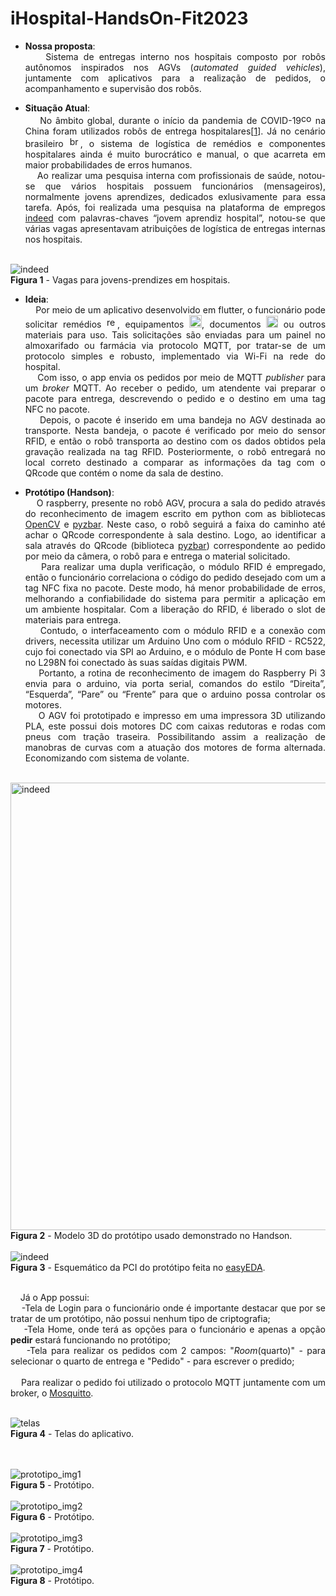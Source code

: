 # iHospital-HandsOn-Fit2023
<div style="text-align: justify"> 
	
- **Nossa proposta**:<br>&nbsp;&nbsp;&nbsp;&nbsp;Sistema de entregas interno nos hospitais composto por robôs autônomos inspirados nos AGVs (*automated guided vehicles*), juntamente com aplicativos para a realização de pedidos, o acompanhamento e supervisão dos robôs. 

- **Situação Atual**:<br>&nbsp;&nbsp;&nbsp;&nbsp;No âmbito global, durante o início da pandemia de COVID-19<img src="README_img\covid19.svg" width="17" height="17" alt="covid" /> na China foram utilizados robôs de entrega hospitalares[[1]]. Já no cenário brasileiro <img src="README_img\brazil.svg" width="17" height="17" alt="brazil" />, o sistema de logística de remédios e componentes hospitalares ainda é muito burocrático e manual, o que acarreta em maior probabilidades de erros humanos.<br>&nbsp;&nbsp;&nbsp;&nbsp;Ao realizar uma pesquisa interna com profissionais de saúde, notou-se que vários hospitais possuem funcionários (mensageiros), normalmente jovens aprendizes, dedicados exlusivamente para essa tarefa.
Após, foi realizada uma pesquisa na plataforma de empregos [indeed] com palavras-chaves “jovem aprendiz hospital”, notou-se que várias vagas apresentavam atribuições de logística de entregas internas nos hospitais.

<br><img src="README_img\Vagas_indeed.png" alt="indeed"><br>**Figura 1** - Vagas para jovens-prendizes em hospitais.


 [1]: https://news.cgtn.com/news/2020-02-02/Hospitals-in-coronavirus-hit-Wuhan-use-medicine-delivery-robots-NKyRHprLry/index.html
	
 [indeed]: https://br.indeed.com/
	
- **Ideia**:<br>&nbsp;&nbsp;&nbsp;&nbsp;Por meio de um aplicativo desenvolvido em flutter, o funcionário pode solicitar remédios <img src="README_img\remedio.svg" width="17" height="17" alt="remedio" />, equipamentos <img src="README_img\ferramenta.svg" width="20" height="20" alt="ferramenta" />, documentos <img src="README_img\documentos.svg" width="19" height="19" alt="documento" /> ou outros materiais para uso. Tais solicitações são enviadas para um painel no almoxarifado ou farmácia via protocolo MQTT, por tratar-se de um protocolo simples e robusto, implementado via Wi-Fi na rede do hospital.<br>&nbsp;&nbsp;&nbsp;&nbsp;Com isso, o app envia os pedidos por meio de MQTT *publisher* para um *broker* MQTT. Ao receber o pedido, um atendente vai preparar o pacote para entrega, descrevendo o pedido e o destino em uma tag NFC no pacote.<br>&nbsp;&nbsp;&nbsp;&nbsp;Depois, o pacote é inserido em uma bandeja no AGV destinada ao transporte. Nesta bandeja, o pacote é verificado por meio do sensor RFID, e então o robô transporta ao destino com os dados obtidos pela gravação realizada na tag RFID. Posteriormente, o robô entregará no local correto destinado a comparar as informações da tag com o QRcode que contém o nome da sala de destino.

	
- **Protótipo (Handson)**:<br>&nbsp;&nbsp;&nbsp;&nbsp;O raspberry, presente no robô AGV, procura a sala do pedido através do reconhecimento de imagem escrito em python com as bibliotecas [OpenCV] e [pyzbar]. Neste caso, o robô seguirá a faixa do caminho até achar o QRcode correspondente à sala destino. Logo, ao identificar a sala através do QRcode (biblioteca [pyzbar]) correspondente ao pedido por meio da câmera, o robô para e entrega o material solicitado.<br>&nbsp;&nbsp;&nbsp;&nbsp;Para realizar uma dupla verificação, o módulo RFID é empregado, então o funcionário correlaciona o código do pedido desejado com um a tag NFC fixa no pacote. Deste modo, há menor probabilidade de erros, melhorando a confiabilidade do sistema para permitir a aplicação em um ambiente hospitalar. Com a liberação do RFID, é liberado o slot de materiais para entrega.<br>&nbsp;&nbsp;&nbsp;&nbsp;Contudo, o interfaceamento com o módulo RFID e a conexão com drivers, necessita utilizar um Arduino Uno com o módulo RFID - RC522, cujo foi conectado via SPI ao Arduino, e o módulo de Ponte H com base no L298N foi conectado às suas saídas digitais PWM.<br>&nbsp;&nbsp;&nbsp;&nbsp;Portanto, a rotina de reconhecimento de imagem do Raspberry Pi 3 envia para o arduino, via porta serial, comandos do estilo “Direita”, “Esquerda”, “Pare” ou “Frente” para que o arduino possa controlar os motores.<br>&nbsp;&nbsp;&nbsp;&nbsp;O AGV foi prototipado e impresso em uma impressora 3D utilizando PLA, este possui dois motores DC com caixas redutoras e rodas com pneus com tração traseira. Possibilitando assim a realização de manobras de curvas com a atuação dos motores de forma alternada. Economizando com sistema de volante.

<br><img src="README_img\prototipo_montado.png" width="930" height="716" alt="indeed"><br>**Figura 2** - Modelo 3D do protótipo usado demonstrado no Handson.<br><br><img src="README_img\Schematic_iHospital.png" alt="indeed"><br>**Figura 3** - Esquemático da PCI do protótipo feita no [easyEDA].

<br>&nbsp;&nbsp;&nbsp;&nbsp;Já o App possui: <br>&nbsp;&nbsp;&nbsp;&nbsp;-Tela de Login para o funcionário onde é importante destacar que por se tratar de um protótipo, não possui nenhum tipo de criptografia;<br>&nbsp;&nbsp;&nbsp;&nbsp;-Tela Home, onde terá as opções para o funcionário e apenas a opção **pedir** estará funcionando no protótipo;<br>&nbsp;&nbsp;&nbsp;&nbsp;-Tela para realizar os pedidos com 2 campos: "*Room*(quarto)" - para selecionar o quarto de entrega e "Pedido" - para escrever o predido;<br><br>&nbsp;&nbsp;&nbsp;&nbsp;Para realizar o pedido foi utilizado o protocolo MQTT juntamente com um broker, o [Mosquitto].

<br><img src="README_img\Telas.png" alt="telas"><br>**Figura 4** - Telas do aplicativo.

[easyEDA]: https://oshwlab.com/luiz.acciari/ihospital
[OpenCV]: https://docs.opencv.org/2.4/modules/core/doc/intro.html
[pyzbar]: https://github.com/NaturalHistoryMuseum/pyzbar/
[Mosquitto]: https://mosquitto.org/

<br><br><img src="README_img\prot1.jpg" alt="prototipo_img1"><br>**Figura 5** - Protótipo.
<br><br><img src="README_img\prot2.jpg" alt="prototipo_img2"><br>**Figura 6** - Protótipo.
<br><br><img src="README_img\prot3.jpg" alt="prototipo_img3"><br>**Figura 7** - Protótipo.
<br><br><img src="README_img\prot4.jpg" alt="prototipo_img4"><br>**Figura 8** - Protótipo.
	
</div>
